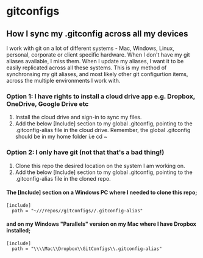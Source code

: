 # gitconfigs
## How I sync my .gitconfig across all my devices

I work with git on a lot of different systems - Mac, Windows, Linux, personal, corporate or client specific hardware. When I don't have my git aliases available, I miss them. When I update my aliases, I want it to be easily replicated across all these systems. This is my method of synchronsing my git aliases, and most likely other git configurtion items, across the multiple environments I work with.

### Option 1: I have rights to install a cloud drive app e.g. Dropbox, OneDrive, Google Drive etc
1. Install the cloud drive and sign-in to sync my files.
2. Add the below [Include] section to my global .gitconfig, pointing to the .gitconfig-alias file in the cloud drive. Remember, the global .gitconfig should be in my home folder i.e cd ~

### Option 2: I only have git (not that that's a bad thing!)
1. Clone this repo the desired location on the system I am working on.
2. Add the below [Include] section to my global .gitconfig, pointing to the .gitconfig-alias file in the cloned repo.

#### The [Include] section on a Windows PC where I needed to clone this repo;
```
[include]
  path = "~///repos//gitconfigs//.gitconfig-alias"
```

#### and on my Windows "Parallels" version on my Mac where I have Dropbox installed;
```
[include]
  path = "\\\\Mac\\Dropbox\\GitConfigs\\.gitconfig-alias"
```


